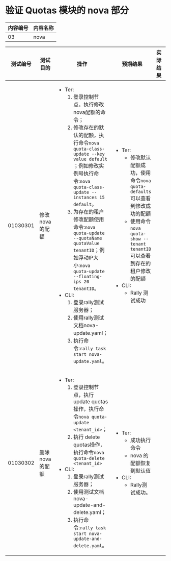 # 验证 Quotas 模块的 nova 部分

|内容编号|内容名称|
|--------|--------|
|03|nova|


|测试编号|测试目的|操作|预期结果|实际结果|备注|Rally/Tempest/None|
|--------|--------|----|--------|--------|----|------------------|
|01030301|修改 nova 的配额|<ul><li>Ter:<ol><li>登录控制节点，执行修改nova配额的命令；</li><li>修改存在的默认的配额，执行命令```nova quota-class-update --key value default``` ；例如修改实例号执行命令:```nova quota-class-update --instances 15 default```。</li><li>为存在的租户修改配额使用命令:```nova quota-update --quotaName quotaValue tenantID```；例如浮动IP大小:```nova quota-update --floating-ips 20 tenantID```。</li></ol></li><li>CLI:<ol><li>登录rally测试服务器；</li><li>使用rally测试文档nova-update.yaml；</li><li>执行命令:```rally task start nova-update.yaml```。|<ul><li>Ter:<ul><li>修改默认配额成功，使用命令```nova quota-defaults``` 可以查看到修改成功的配额</li><li>使用命令```nova quota-show --tenant tenantID``` 可以查看到存在的租户修改的配额</li></ul></li><li>CLI:<ul><li>Rally 测试成功</li></ul></li></ul>||修改配额分为修改默认配额和为租户修改配额，rally 参数缺失|Rally:</br>nova-update.yaml|
|01030302|删除 nova 的配额|<ul><li>Ter:<ol><li>登录控制节点，执行update quotas操作，执行命令```nova quota-update <tenant_id>```；</li><li>执行 delete quotas操作，执行命令```nova quota-delete <tenant_id>```</li></ol></li><li>CLI:<ol><li>登录rally测试服务器；</li><li>使用测试文档nova-update-and-delete.yaml；</li><li>执行命令:```rally task start nova-update-and-delete.yaml```。</li></ol></li></ul>|<ul><li>Ter:<ul><li>成功执行命令</li><li>nova 的配额恢复到默认值</ul></li><li>CLI:<ul><li>Rally测试成功。</li></ul></li></ul>||quota delete 功能会使设置的配额变为默认，rally 参数缺失|Rally:</br>nova-update-and-delete.yaml|
